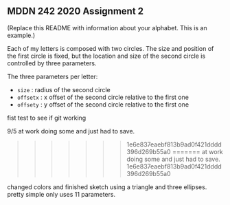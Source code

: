 ## MDDN 242 2020 Assignment 2

(Replace this README with information about your alphabet. This is an example.)

Each of my letters is composed with two circles. The size and position of the first circle is fixed, but the location and size of the second circle is controlled by three parameters.

The three parameters per letter:
  * `size` : radius of the second circle
  * `offsetx` : x offset of the second circle relative to the first one
  * `offsety` : y offset of the second circle relative to the first one

fist test to see if git working

9/5
at work doing some and just had to save.
>>>>>>> 1e6e837eaebf813b9ad0f421dddd396d269b55a0
=======
at work doing some and just had to save.
>>>>>>> 1e6e837eaebf813b9ad0f421dddd396d269b55a0

changed colors and finished sketch using a triangle and three ellipses. pretty simple only uses 11 parameters.